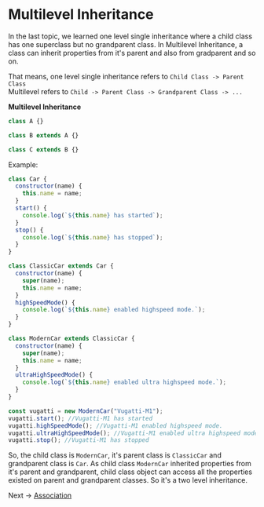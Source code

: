 # Multilevel Inheritance

In the last topic, we learned one level single inheritance where a child class has one superclass but no grandparent class.
In Multilevel Inheritance, a class can inherit properties from it's parent and also from gradparent and so on.

That means, one level single inheritance refers to `Child Class -> Parent Class` <br/>
Multilevel refers to `Child -> Parent Class -> Grandparent Class -> ...`

**Multilevel Inheritance**

```js
class A {}

class B extends A {}

class C extends B {}
```

Example:

```js
class Car {
  constructor(name) {
    this.name = name;
  }
  start() {
    console.log(`${this.name} has started`);
  }
  stop() {
    console.log(`${this.name} has stopped`);
  }
}

class ClassicCar extends Car {
  constructor(name) {
    super(name);
    this.name = name;
  }
  highSpeedMode() {
    console.log(`${this.name} enabled highspeed mode.`);
  }
}

class ModernCar extends ClassicCar {
  constructor(name) {
    super(name);
    this.name = name;
  }
  ultraHighSpeedMode() {
    console.log(`${this.name} enabled ultra highspeed mode.`);
  }
}

const vugatti = new ModernCar("Vugatti-M1");
vugatti.start(); //Vugatti-M1 has started
vugatti.highSpeedMode(); //Vugatti-M1 enabled highspeed mode.
vugatti.ultraHighSpeedMode(); //Vugatti-M1 enabled ultra highspeed mode.
vugatti.stop(); //Vugatti-M1 has stopped
```

So, the child class is `ModernCar`, it's parent class is `ClassicCar` and grandparent class is `Car`.
As child class `ModernCar` inherited properties from it's parent and grandparent, child class object can access all the properties existed on parent and grandparent classes.
So it's a two level inheritance.

Next -> [Association](/OOP%20Concepts/Inheritance/Association.md)
